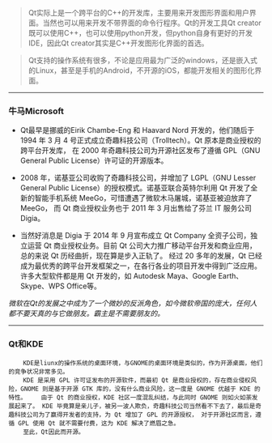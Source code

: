 >Qt实际上是一个跨平台的C++的开发库，主要用来开发图形界面和用户界面。当然也可以用来开发不带界面的命令行程序。Qt的开发工具Qt creator既可以使用C++，也可以使用python开发，但python自身有更好的开发IDE，因此Qt creator其实是C++开发图形化界面的首选。

>Qt支持的操作系统有很多，不论是应用最为广泛的windows，还是嵌入式的Linux，甚至是手机的Android，不开源的iOS，都能开发相关的图形化界面。

---
### 牛马Microsoft
- Qt最早是挪威的Eirik Chambe-Eng 和 Haavard Nord 开发的，他们随后于 1994 年 3 月 4 号正式成立奇趣科技公司（Trolltech）。Qt 原本是商业授权的跨平台开发库， 在 2000 年奇趣科技公司为开源社区发布了遵循 GPL（GNU General Public License）许可证的开源版本。

- 2008 年，诺基亚公司收购了奇趣科技公司，并增加了 LGPL（GNU Lesser General Public License）的授权模式。诺基亚联合英特尔利用 Qt 开发了全新的智能手机系统 MeeGo，可惜遭遇了微软木马屠城，诺基亚被迫放弃了 MeeGo， 而 Qt 商业授权业务也于 2011 年 3 月出售给了芬兰 IT 服务公司 Digia。

- 当然好消息是 Digia 于 2014 年 9 月宣布成立 Qt Company 全资子公司，独立运营 Qt 商业授权业务。目前 Qt 公司大力推广移动平台开发和商业应用， 总的来说 Qt 历经曲折，现在算是步入正轨了。  经过 20 多年的发展，Qt 已经成为最优秀的跨平台开发框架之一，在各行各业的项目开发中得到广泛应用。许多大型软件都是用 Qt 开发的，如 Autodesk Maya、Google Earth、Skype、WPS Office等。

_微软在Qt的发展之中成为了一个微妙的反派角色，如今微软帝国的庞大，任何人都不要天真的与它做朋友。霸主是不需要朋友的。_

---
### Qt和KDE
		KDE是liunx的操作系统的桌面环境，与GNOME的桌面环境是类似的，作为开源桌面，他们的竞争状况非常多见。
		KDE 是采用 GPL 许可证发布的开源软件，而最初 Qt 是商业授权的，存在商业侵权风险，GNOME 则是基于开源 GTK 库的，没有什么商业风险，这一度是 GNOME 优越于 KDE 的特性。    由于 Qt 的商业授权，KDE 社区一度混乱纠结，与此同时 GNOME 则如火如荼发展起来了。 KDE 毕竟算是亲儿子，被另一波人欺负，奇趣科技公司当然看不下去了，最后是奇趣科技公司为了赢得开发者的支持，为 Qt 增加了 GPL 的开源授权， 对于开源社区而言，遵循 GPL 使用 Qt 就不需要付费，这为 KDE 解决了燃眉之急。
		至此，Qt因此而开源。  
  
